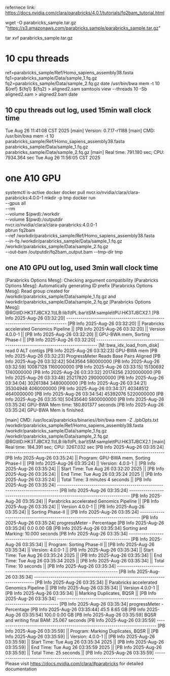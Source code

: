 refernece link: https://docs.nvidia.com/clara/parabricks/4.0.1/tutorials/fq2bam_tutorial.html

wget -O parabricks_sample.tar.gz \
"https://s3.amazonaws.com/parabricks.sample/parabricks_sample.tar.gz"

tar xvf parabricks_sample.tar.gz

# 10 cpu threads
ref=parabricks_sample/Ref/Homo_sapiens_assembly38.fasta 
fq1=parabricks_sample/Data/sample_1.fq.gz 
fq2=parabricks_sample/Data/sample_2.fq.gz 
date
/usr/bin/bwa mem -t 10 ${ref} ${fq1} ${fq2} > aligned2.sam
samtools view --threads 10 -Sb aligned2.sam > aligned2.bam
date

## 10 cpu threads out log, used 15min wall clock time
Tue Aug 26 11:41:08 CST 2025
[main] Version: 0.7.17-r1188
[main] CMD: /usr/bin/bwa mem -t 10 parabricks_sample/Ref/Homo_sapiens_assembly38.fasta parabricks_sample/Data/sample_1.fq.gz parabricks_sample/Data/sample_2.fq.gz
[main] Real time: 791.180 sec; CPU: 7934.364 sec
Tue Aug 26 11:56:05 CST 2025

# one A10 GPU
systemctl is-active docker
docker pull nvcr.io/nvidia/clara/clara-parabricks:4.0.0-1
mkdir -p tmp
docker run \
      --gpus all \
      --rm \
      --volume $(pwd):/workdir \
      --volume $(pwd):/outputdir \
    nvcr.io/nvidia/clara/clara-parabricks:4.0.0-1 \
    pbrun fq2bam \
      --ref /workdir/parabricks_sample/Ref/Homo_sapiens_assembly38.fasta \
      --in-fq /workdir/parabricks_sample/Data/sample_1.fq.gz /workdir/parabricks_sample/Data/sample_2.fq.gz \
      --out-bam /outputdir/fq2bam_output.bam --tmp-dir tmp


## one A10 GPU out log, used 3min wall clock time
[Parabricks Options Mesg]: Checking argument compatibility
[Parabricks Options Mesg]: Automatically generating ID prefix
[Parabricks Options Mesg]: Read group created for /workdir/parabricks_sample/Data/sample_1.fq.gz and
/workdir/parabricks_sample/Data/sample_2.fq.gz
[Parabricks Options Mesg]: @RG\tID:HK3TJBCX2.1\tLB:lib1\tPL:bar\tSM:sample\tPU:HK3TJBCX2.1
[PB Info 2025-Aug-26 03:32:20] ------------------------------------------------------------------------------
[PB Info 2025-Aug-26 03:32:20] ||                 Parabricks accelerated Genomics Pipeline                 ||
[PB Info 2025-Aug-26 03:32:20] ||                              Version 4.0.0-1                             ||
[PB Info 2025-Aug-26 03:32:20] ||                       GPU-BWA mem, Sorting Phase-I                       ||
[PB Info 2025-Aug-26 03:32:20] ------------------------------------------------------------------------------
[M::bwa_idx_load_from_disk] read 0 ALT contigs
[PB Info 2025-Aug-26 03:32:23] GPU-BWA mem
[PB Info 2025-Aug-26 03:32:23] ProgressMeter    Reads           Base Pairs Aligned
[PB Info 2025-Aug-26 03:32:42] 5043564          580000000
[PB Info 2025-Aug-26 03:32:59] 10087128 1160000000
[PB Info 2025-Aug-26 03:33:15] 15130692 1740000000
[PB Info 2025-Aug-26 03:33:32] 20174256 2320000000
[PB Info 2025-Aug-26 03:33:48] 25217820 2900000000
[PB Info 2025-Aug-26 03:34:04] 30261384 3480000000
[PB Info 2025-Aug-26 03:34:21] 35304948 4060000000
[PB Info 2025-Aug-26 03:34:37] 40348512 4640000000
[PB Info 2025-Aug-26 03:34:54] 45392076 5220000000
[PB Info 2025-Aug-26 03:35:10] 50435640 5800000000
[PB Info 2025-Aug-26 03:35:24] 
GPU-BWA Mem time: 180.801377 seconds
[PB Info 2025-Aug-26 03:35:24] GPU-BWA Mem is finished.


[main] CMD: /usr/local/parabricks/binaries//bin/bwa mem -Z ./pbOpts.txt /workdir/parabricks_sample/Ref/Homo_sapiens_assembly38.fasta /workdir/parabricks_sample/Data/sample_1.fq.gz /workdir/parabricks_sample/Data/sample_2.fq.gz @RG\tID:HK3TJBCX2.1\tLB:lib1\tPL:bar\tSM:sample\tPU:HK3TJBCX2.1
[main] Real time: 184.391 sec; CPU: 3267.032 sec
[PB Info 2025-Aug-26 03:35:24] ------------------------------------------------------------------------------
[PB Info 2025-Aug-26 03:35:24] ||        Program:                      GPU-BWA mem, Sorting Phase-I        ||
[PB Info 2025-Aug-26 03:35:24] ||        Version:                                           4.0.0-1        ||
[PB Info 2025-Aug-26 03:35:24] ||        Start Time:                       Tue Aug 26 03:32:20 2025        ||
[PB Info 2025-Aug-26 03:35:24] ||        End Time:                         Tue Aug 26 03:35:24 2025        ||
[PB Info 2025-Aug-26 03:35:24] ||        Total Time:                            3 minutes 4 seconds        ||
[PB Info 2025-Aug-26 03:35:24] ------------------------------------------------------------------------------
[PB Info 2025-Aug-26 03:35:24] ------------------------------------------------------------------------------
[PB Info 2025-Aug-26 03:35:24] ||                 Parabricks accelerated Genomics Pipeline                 ||
[PB Info 2025-Aug-26 03:35:24] ||                              Version 4.0.0-1                             ||
[PB Info 2025-Aug-26 03:35:24] ||                             Sorting Phase-II                             ||
[PB Info 2025-Aug-26 03:35:24] ------------------------------------------------------------------------------
[PB Info 2025-Aug-26 03:35:24] progressMeter - Percentage
[PB Info 2025-Aug-26 03:35:24] 0.0       0.00 GB
[PB Info 2025-Aug-26 03:35:34] Sorting and Marking: 10.000 seconds
[PB Info 2025-Aug-26 03:35:34] ------------------------------------------------------------------------------
[PB Info 2025-Aug-26 03:35:34] ||        Program:                                  Sorting Phase-II        ||
[PB Info 2025-Aug-26 03:35:34] ||        Version:                                           4.0.0-1        ||
[PB Info 2025-Aug-26 03:35:34] ||        Start Time:                       Tue Aug 26 03:35:24 2025        ||
[PB Info 2025-Aug-26 03:35:34] ||        End Time:                         Tue Aug 26 03:35:34 2025        ||
[PB Info 2025-Aug-26 03:35:34] ||        Total Time:                                     10 seconds        ||
[PB Info 2025-Aug-26 03:35:34] ------------------------------------------------------------------------------
[PB Info 2025-Aug-26 03:35:34] ------------------------------------------------------------------------------
[PB Info 2025-Aug-26 03:35:34] ||                 Parabricks accelerated Genomics Pipeline                 ||
[PB Info 2025-Aug-26 03:35:34] ||                              Version 4.0.0-1                             ||
[PB Info 2025-Aug-26 03:35:34] ||                         Marking Duplicates, BQSR                         ||
[PB Info 2025-Aug-26 03:35:34] ------------------------------------------------------------------------------
[PB Info 2025-Aug-26 03:35:34] progressMeter -  Percentage
[PB Info 2025-Aug-26 03:35:44] 45.5      8.65 GB
[PB Info 2025-Aug-26 03:35:54] 100.0     0.00 GB
[PB Info 2025-Aug-26 03:35:59] BQSR and writing final BAM:  25.067 seconds
[PB Info 2025-Aug-26 03:35:59] ------------------------------------------------------------------------------
[PB Info 2025-Aug-26 03:35:59] ||        Program:                          Marking Duplicates, BQSR        ||
[PB Info 2025-Aug-26 03:35:59] ||        Version:                                           4.0.0-1        ||
[PB Info 2025-Aug-26 03:35:59] ||        Start Time:                       Tue Aug 26 03:35:34 2025        ||
[PB Info 2025-Aug-26 03:35:59] ||        End Time:                         Tue Aug 26 03:35:59 2025        ||
[PB Info 2025-Aug-26 03:35:59] ||        Total Time:                                     25 seconds        ||
[PB Info 2025-Aug-26 03:35:59] ------------------------------------------------------------------------------
Please visit https://docs.nvidia.com/clara/#parabricks for detailed documentation

